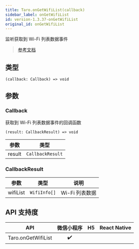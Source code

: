```yaml
---
title: Taro.onGetWifiList(callback)
sidebar_label: onGetWifiList
id: version-1.3.37-onGetWifiList
original_id: onGetWifiList
---
```


监听获取到 Wi-Fi 列表数据事件

> [参考文档](https://developers.weixin.qq.com/miniprogram/dev/api/device/wifi/wx.onGetWifiList.html)

## 类型

```tsx
(callback: Callback) => void
```

## 参数

### Callback

获取到 Wi-Fi 列表数据事件的回调函数

```tsx
(result: CallbackResult) => void
```

| 参数 | 类型 |
| --- | --- |
| result | `CallbackResult` |

### CallbackResult

| 参数 | 类型 | 说明 |
| --- | --- | --- |
| wifiList | `WifiInfo[]` | Wi-Fi 列表数据 |

## API 支持度

| API | 微信小程序 | H5 | React Native |
| :---: | :---: | :---: | :---: |
| Taro.onGetWifiList | ✔️ |  |  |
